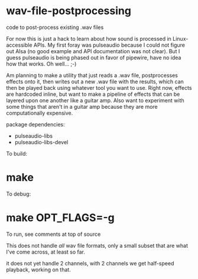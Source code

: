 # wav-file-postprocessing
code to post-process existing .wav files

For now this is just a hack to learn about how sound is processed in Linux-accessible APIs.  My first foray was 
pulseaudio because I could not figure out Alsa (no good example and API documentation was not clear).
But I guess pulseaudio is being phased out in favor of pipewire, have no idea how that works.  Oh well... ;-)

Am planning to make a utility that just reads a .wav file, postprocesses effects onto it, then writes out a new .wav file with the results, which can then be played back using whatever tool you want to use.  Right now, effects are hardcoded inline, but want to make a pipeline of effects that can be layered upon one another like a guitar amp.  Also want to experiment with some things that aren't in a guitar amp because they are more computationally expensive.

package dependencies:

* pulseaudio-libs
* pulseaudio-libs-devel

To build:

# make

To debug:

# make OPT_FLAGS=-g

To run, see comments at top of source

This does not handle *all* wav file formats, only a small subset that are what I've come across, at least so far.

it does not yet handle 2 channels, with 2 channels we get half-speed playback, working on that.
